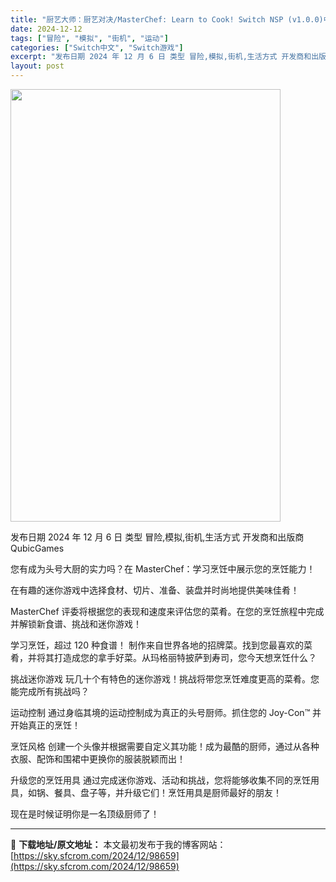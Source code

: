 ```yaml
---
title: "厨艺大师：厨艺对决/MasterChef: Learn to Cook! Switch NSP (v1.0.0)中文"
date: 2024-12-12
tags: ["冒险", "模拟", "街机", "运动"]
categories: ["Switch中文", "Switch游戏"]
excerpt: "发布日期 2024 年 12 月 6 日 类型 冒险,模拟,街机,生活方式 开发商和出版商 QubicGames 您有成为头号大厨的实力吗？在 MasterChef：学习烹饪中展示您的烹饪能力！ 在有趣的迷你游戏中选择食材、切片、准备、装盘并时尚地提供美味佳肴！ MasterChef 评委将根据您的&hellip;"
layout: post
---
```


<img class="aligncenter size-full wp-image-98660" src="https://sky.sfcrom.com/wp-content/uploads/2024/12/202412120421024.webp" alt="" width="432" height="692" />

发布日期 2024 年 12 月 6 日
类型 冒险,模拟,街机,生活方式
开发商和出版商 QubicGames

您有成为头号大厨的实力吗？在 MasterChef：学习烹饪中展示您的烹饪能力！

在有趣的迷你游戏中选择食材、切片、准备、装盘并时尚地提供美味佳肴！

MasterChef 评委将根据您的表现和速度来评估您的菜肴。在您的烹饪旅程中完成并解锁新食谱、挑战和迷你游戏！

学习烹饪，超过 120 种食谱！
制作来自世界各地的招牌菜。找到您最喜欢的菜肴，并将其打造成您的拿手好菜。从玛格丽特披萨到寿司，您今天想烹饪什么？

挑战迷你游戏
玩几十个有特色的迷你游戏！挑战将带您烹饪难度更高的菜肴。您能完成所有挑战吗？

运动控制
通过身临其境的运动控制成为真正的头号厨师。抓住您的 Joy-Con™ 并开始真正的烹饪！

烹饪风格
创建一个头像并根据需要自定义其功能！成为最酷的厨师，通过从各种衣服、配饰和围裙中更换你的服装脱颖而出！

升级您的烹饪用具
通过完成迷你游戏、活动和挑战，您将能够收集不同的烹饪用具，如锅、餐具、盘子等，并升级它们！烹饪用具是厨师最好的朋友！

现在是时候证明你是一名顶级厨师了！

---
📖 **下载地址/原文地址：** 本文最初发布于我的博客网站：[https://sky.sfcrom.com/2024/12/98659](https://sky.sfcrom.com/2024/12/98659)
